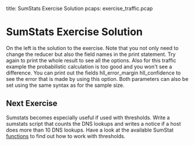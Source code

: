title: SumStats Exercise Solution
pcaps: exercise_traffic.pcap

SumStats Exercise Solution
==============================

On the left is the solution to the exercise. Note that you not only need to change the reducer but also
the field names in the print statement. Try again to print the whole result to see all the options.
Also for this traffic example the probabilistic calculation is too good and you won't see a difference.
You can print out the fields hll\_error\_margin  hll\_confidence to see the error that is made by using 
this option. Both parameters can also be set using the same syntax as for the sample size. 

Next Exercise
-------------

Sumstats becomes especially useful if used with thresholds. Write a sumstats script 
that counts the DNS lookups and writes a notice if a host does more than 10 DNS lookups.
Have a look at the available SumStat 
[functions](https://docs.zeek.org/en/current/scripts/base/frameworks/sumstats/main.zeek.html?highlight=sumstats#type-SumStats::SumStat)
to find out how to work with thresholds.

